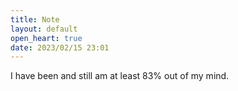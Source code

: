 ```yaml
---
title: Note
layout: default
open_heart: true
date: 2023/02/15 23:01
---
```


I have been and still am at least 83% out of my mind.
